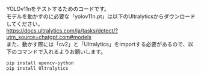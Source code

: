 YOLOv11nをテストするためのコードです。<br>
モデルを動かすのに必要な「yolov11n.pt」は以下のUltralyticsからダウンロードしてください。<br>
https://docs.ultralytics.com/ja/tasks/detect/?utm_source=chatgpt.com#models<br>
また、動かす際には「cv2」と「Ultralytics」をimportする必要があるので、以下のコマンドで入れるようお願いします。<br>
```
pip install opencv-python
pip install Ultralytics
```
